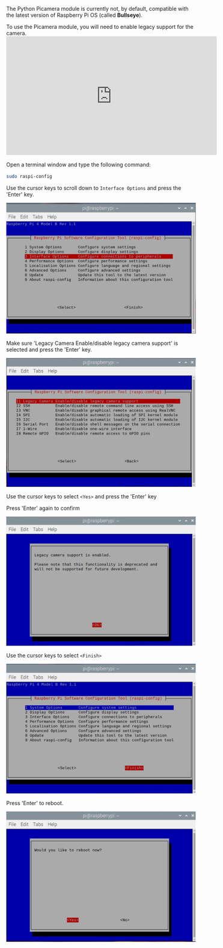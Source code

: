 The Python Picamera module is currently not, by default, compatible with the latest version of Raspberry Pi OS (called **Bullseye**).

To use the Picamera module, you will need to enable legacy support for the camera. <iframe width="560" height="315" src="https://www.youtube.com/embed/E7KPSc_Xr24" title="YouTube video player" frameborder="0" allow="accelerometer; autoplay; clipboard-write; encrypted-media; gyroscope; picture-in-picture" allowfullscreen mark="crwd-mark"></iframe>

Open a terminal window and type the following command:

```bash
sudo raspi-config
```

Use the cursor keys to scroll down to `Interface Options` and press the 'Enter' key.

![interface options selected](images/interface-options.png)

Make sure 'Legacy Camera Enable/disable legacy camera support' is selected and press the 'Enter' key.

![legacy camera selected](images/enable-legacy.png)

Use the cursor keys to select `<Yes>` and press the 'Enter' key

Press 'Enter' again to confirm

![window with Ok highlighted for legacy camera support](images/ok.png)

Use the cursor keys to select `<Finish>`

![finish highlighted](images/finish.png)

Press 'Enter' to reboot.

![restart selected](images/reboot.png)

